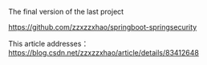 The final version of the last project

https://github.com/zzxzzxhao/springboot-springsecurity

This article addresses：https://blog.csdn.net/zzxzzxhao/article/details/83412648
